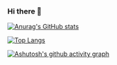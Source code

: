 ### Hi there 👋
[![Anurag's GitHub stats](https://github-readme-stats.vercel.app/api?username=yangzidemuou)](https://github.com/yangzidemuou/github-readme-stats)

[![Top Langs](https://github-readme-stats.vercel.app/api/top-langs/?username=yangzidemuou)](https://github.com/anuraghazra/github-readme-stats)


[![Ashutosh's github activity graph](https://github-readme-activity-graph.vercel.app/graph?username=yangzidemuou)](https://github.com/yangzidemuou/github-readme-activity-graph)





<!--
**yangzidemuou/yangzidemuou** is a ✨ _special_ ✨ repository because its `README.md` (this file) appears on your GitHub profile.

Here are some ideas to get you started:

- 🔭 I’m currently working on ...
- 🌱 I’m currently learning ...
- 👯 I’m looking to collaborate on ...
- 🤔 I’m looking for help with ...
- 💬 Ask me about ...
- 📫 How to reach me: ...
- 😄 Pronouns: ...
- ⚡ Fun fact: ...
-->

